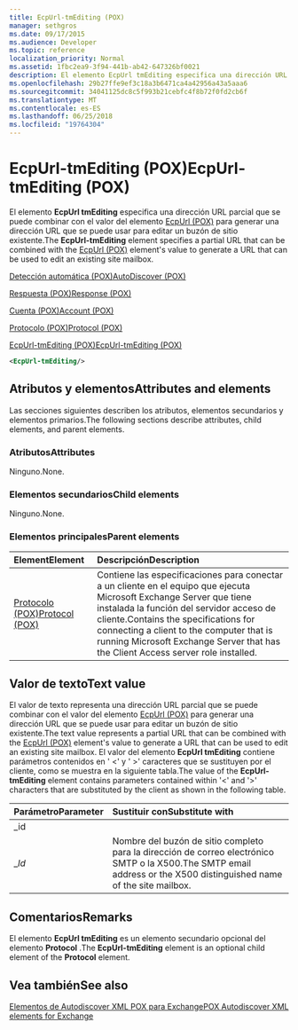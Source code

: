 ```yaml
---
title: EcpUrl-tmEditing (POX)
manager: sethgros
ms.date: 09/17/2015
ms.audience: Developer
ms.topic: reference
localization_priority: Normal
ms.assetid: 1fbc2ea9-3f94-441b-ab42-647326bf0021
description: El elemento EcpUrl tmEditing especifica una dirección URL parcial que se puede combinar con el valor del elemento EcpUrl (POX) para generar una dirección URL que se puede usar para editar un buzón de sitio existente.
ms.openlocfilehash: 29b27ffe9ef3c18a3b6471ca4a42956a43a5aaa6
ms.sourcegitcommit: 34041125dc8c5f993b21cebfc4f8b72f0fd2cb6f
ms.translationtype: MT
ms.contentlocale: es-ES
ms.lasthandoff: 06/25/2018
ms.locfileid: "19764304"
---
```

# <a name="ecpurl-tmediting-pox"></a><span data-ttu-id="c600d-103">EcpUrl-tmEditing (POX)</span><span class="sxs-lookup"><span data-stu-id="c600d-103">EcpUrl-tmEditing (POX)</span></span>

<span data-ttu-id="c600d-104">El elemento **EcpUrl tmEditing** especifica una dirección URL parcial que se puede combinar con el valor del elemento [EcpUrl (POX)](ecpurl-pox.md) para generar una dirección URL que se puede usar para editar un buzón de sitio existente.</span><span class="sxs-lookup"><span data-stu-id="c600d-104">The **EcpUrl-tmEditing** element specifies a partial URL that can be combined with the [EcpUrl (POX)](ecpurl-pox.md) element's value to generate a URL that can be used to edit an existing site mailbox.</span></span> 
  
[<span data-ttu-id="c600d-105">Detección automática (POX)</span><span class="sxs-lookup"><span data-stu-id="c600d-105">AutoDiscover (POX)</span></span>](autodiscover-pox.md)
  
[<span data-ttu-id="c600d-106">Respuesta (POX)</span><span class="sxs-lookup"><span data-stu-id="c600d-106">Response (POX)</span></span>](response-pox.md)
  
[<span data-ttu-id="c600d-107">Cuenta (POX)</span><span class="sxs-lookup"><span data-stu-id="c600d-107">Account (POX)</span></span>](account-pox.md)
  
[<span data-ttu-id="c600d-108">Protocolo (POX)</span><span class="sxs-lookup"><span data-stu-id="c600d-108">Protocol (POX)</span></span>](protocol-pox.md)
  
[<span data-ttu-id="c600d-109">EcpUrl-tmEditing (POX)</span><span class="sxs-lookup"><span data-stu-id="c600d-109">EcpUrl-tmEditing (POX)</span></span>](ecpurl-tmediting-pox.md)
  
```XML
<EcpUrl-tmEditing/>
```

## <a name="attributes-and-elements"></a><span data-ttu-id="c600d-110">Atributos y elementos</span><span class="sxs-lookup"><span data-stu-id="c600d-110">Attributes and elements</span></span>

<span data-ttu-id="c600d-111">Las secciones siguientes describen los atributos, elementos secundarios y elementos primarios.</span><span class="sxs-lookup"><span data-stu-id="c600d-111">The following sections describe attributes, child elements, and parent elements.</span></span>
  
### <a name="attributes"></a><span data-ttu-id="c600d-112">Atributos</span><span class="sxs-lookup"><span data-stu-id="c600d-112">Attributes</span></span>

<span data-ttu-id="c600d-113">Ninguno.</span><span class="sxs-lookup"><span data-stu-id="c600d-113">None.</span></span>
  
### <a name="child-elements"></a><span data-ttu-id="c600d-114">Elementos secundarios</span><span class="sxs-lookup"><span data-stu-id="c600d-114">Child elements</span></span>

<span data-ttu-id="c600d-115">Ninguno.</span><span class="sxs-lookup"><span data-stu-id="c600d-115">None.</span></span>
  
### <a name="parent-elements"></a><span data-ttu-id="c600d-116">Elementos principales</span><span class="sxs-lookup"><span data-stu-id="c600d-116">Parent elements</span></span>

|<span data-ttu-id="c600d-117">**Element**</span><span class="sxs-lookup"><span data-stu-id="c600d-117">**Element**</span></span>|<span data-ttu-id="c600d-118">**Descripción**</span><span class="sxs-lookup"><span data-stu-id="c600d-118">**Description**</span></span>|
|:-----|:-----|
|[<span data-ttu-id="c600d-119">Protocolo (POX)</span><span class="sxs-lookup"><span data-stu-id="c600d-119">Protocol (POX)</span></span>](protocol-pox.md) <br/> |<span data-ttu-id="c600d-120">Contiene las especificaciones para conectar a un cliente en el equipo que ejecuta Microsoft Exchange Server que tiene instalada la función del servidor acceso de cliente.</span><span class="sxs-lookup"><span data-stu-id="c600d-120">Contains the specifications for connecting a client to the computer that is running Microsoft Exchange Server that has the Client Access server role installed.</span></span>  <br/> |
   
## <a name="text-value"></a><span data-ttu-id="c600d-121">Valor de texto</span><span class="sxs-lookup"><span data-stu-id="c600d-121">Text value</span></span>

<span data-ttu-id="c600d-122">El valor de texto representa una dirección URL parcial que se puede combinar con el valor del elemento [EcpUrl (POX)](ecpurl-pox.md) para generar una dirección URL que se puede usar para editar un buzón de sitio existente.</span><span class="sxs-lookup"><span data-stu-id="c600d-122">The text value represents a partial URL that can be combined with the [EcpUrl (POX)](ecpurl-pox.md) element's value to generate a URL that can be used to edit an existing site mailbox.</span></span> <span data-ttu-id="c600d-123">El valor del elemento **EcpUrl tmEditing** contiene parámetros contenidos en ' <' y ' >' caracteres que se sustituyen por el cliente, como se muestra en la siguiente tabla.</span><span class="sxs-lookup"><span data-stu-id="c600d-123">The value of the **EcpUrl-tmEditing** element contains parameters contained within '<' and '>' characters that are substituted by the client as shown in the following table.</span></span> 
  
|<span data-ttu-id="c600d-124">**Parámetro**</span><span class="sxs-lookup"><span data-stu-id="c600d-124">**Parameter**</span></span>|<span data-ttu-id="c600d-125">**Sustituir con**</span><span class="sxs-lookup"><span data-stu-id="c600d-125">**Substitute with**</span></span>|
|:-----|:-----|
| <span data-ttu-id="c600d-126">_id
_</span><span class="sxs-lookup"><span data-stu-id="c600d-126">_Id_</span></span> <br/> |<span data-ttu-id="c600d-127">Nombre del buzón de sitio completo para la dirección de correo electrónico SMTP o la X500.</span><span class="sxs-lookup"><span data-stu-id="c600d-127">The SMTP email address or the X500 distinguished name of the site mailbox.</span></span>  <br/> |
   
## <a name="remarks"></a><span data-ttu-id="c600d-128">Comentarios</span><span class="sxs-lookup"><span data-stu-id="c600d-128">Remarks</span></span>

<span data-ttu-id="c600d-129">El elemento **EcpUrl tmEditing** es un elemento secundario opcional del elemento **Protocol** .</span><span class="sxs-lookup"><span data-stu-id="c600d-129">The **EcpUrl-tmEditing** element is an optional child element of the **Protocol** element.</span></span> 
  
## <a name="see-also"></a><span data-ttu-id="c600d-130">Vea también</span><span class="sxs-lookup"><span data-stu-id="c600d-130">See also</span></span>



[<span data-ttu-id="c600d-131">Elementos de Autodiscover XML POX para Exchange</span><span class="sxs-lookup"><span data-stu-id="c600d-131">POX Autodiscover XML elements for Exchange</span></span>](pox-autodiscover-xml-elements-for-exchange.md)

